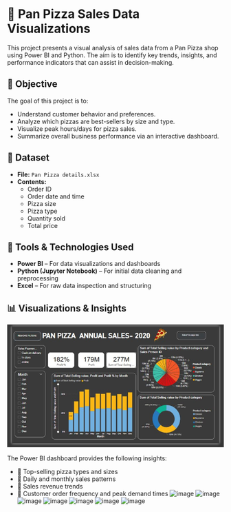 # 🍕 Pan Pizza Sales Data Visualizations

This project presents a visual analysis of sales data from a Pan Pizza shop using Power BI and Python. The aim is to identify key trends, insights, and performance indicators that can assist in decision-making.

## 📌 Objective

The goal of this project is to:
- Understand customer behavior and preferences.
- Analyze which pizzas are best-sellers by size and type.
- Visualize peak hours/days for pizza sales.
- Summarize overall business performance via an interactive dashboard.

## 🧾 Dataset

- **File:** `Pan Pizza details.xlsx`
- **Contents:**
  - Order ID
  - Order date and time
  - Pizza size
  - Pizza type
  - Quantity sold
  - Total price

## 🧰 Tools & Technologies Used

- **Power BI** – For data visualizations and dashboards
- **Python (Jupyter Notebook)** – For initial data cleaning and preprocessing
- **Excel** – For raw data inspection and structuring

## 📊 Visualizations & Insights

![Power BI Dashboard](PAn%20piza%20dashboard.JPG)

The Power BI dashboard provides the following insights:
- 🔸 Top-selling pizza types and sizes
- 🔸 Daily and monthly sales patterns
- 🔸 Sales revenue trends
- 🔸 Customer order frequency and peak demand times
![image](https://github.com/user-attachments/assets/2fc71a3e-431f-42f7-acdc-a9ba7caaea4c)
![image](https://github.com/user-attachments/assets/2a4866d2-8538-4dd2-aa4c-bedaf9790630)
![image](https://github.com/user-attachments/assets/557c72a6-f46f-433d-8da2-78a5c57884b0)
![image](https://github.com/user-attachments/assets/d4f1afd1-cd4d-4149-982b-7165aaab0cde)
![image](https://github.com/user-attachments/assets/fca868b2-a650-4bcd-a156-129ae2f5358e)
![image](https://github.com/user-attachments/assets/3aaaf0f6-2dd4-4f34-99fe-5d57b0ab86a5)
![image](https://github.com/user-attachments/assets/993536ff-df72-47b1-9fc5-6b4be7062a01)





